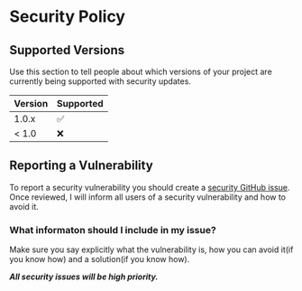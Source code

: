 # Security Policy

## Supported Versions

Use this section to tell people about which versions of your project are
currently being supported with security updates.

| Version | Supported          |
| ------- | ------------------ |
| 1.0.x   | :white_check_mark: |
| < 1.0   | :x:                |

## Reporting a Vulnerability

<!-- Use this section to tell people how to report a vulnerability.

Tell them where to go, how often they can expect to get an update on a
reported vulnerability, what to expect if the vulnerability is accepted or
declined, etc. -->

To report a security vulnerability you should create a [security GitHub issue](https://github.com/DillonB07/GitStats/issues/new/choose). Once reviewed, I will inform all users of a security vulnerability and how to avoid it.

### What informaton should I include in my issue?

Make sure you say explicitly what the vulnerability is, how you can avoid it(if you know how) and a solution(if you know how).

***All security issues will be high priority.***
